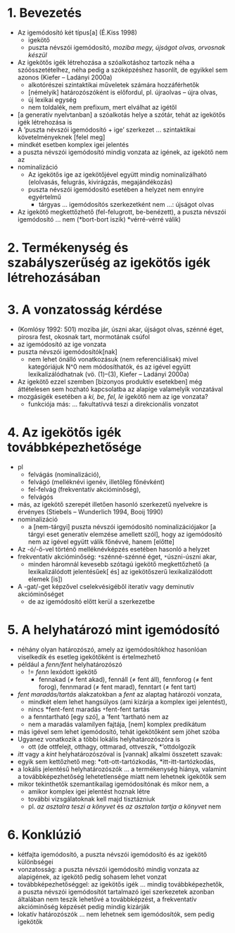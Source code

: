 # 1. Bevezetés

* Az igemódosító két típus[a] (É.Kiss 1998)
  * igekötő
  * puszta névszói igemódosító, _moziba megy, újságot olvas, orvosnak készül_
* Az igekötős igék létrehozása a szóalkotáshoz tartozik
  néha a szóösszetételhez, néha pedig a szóképzéshez hasonlít, de
  egyikkel sem azonos (Kiefer – Ladányi 2000a)
  * alkotórészei szintaktikai műveletek számára hozzáférhetők
  * [némelyik] határozószóként is előfordul, pl. újraolvas – újra olvas,
  * új lexikai egység
  * nem toldalék, nem prefixum, mert elválhat az igétől
* [a generatív nyelvtanban] a szóalkotás helye a szótár, tehát az igekötős igék
  létrehozása is
* A ’puszta névszói igemódosító + ige’ szerkezet ... szintaktikai
  követelményeknek [felel meg]
* mindkét esetben komplex igei jelentés
* a puszta névszói igemódosító mindig vonzata az igének, az igekötő nem az
* nominalizáció
  * Az igekötős ige az igekötőjével együtt mindig nominalizálható
    (elolvasás, felugrás, kivirágzás, megajándékozás)
  * puszta névszói igemódosító esetében a helyzet nem ennyire egyértelmű
    * tárgyas ... igemódosítós szerkezetként nem ...: újságot olvas
* Az igekötő megkettőzhető (fel-felugrott, be-benézett),
  a puszta névszói igemódosító ... nem (*bort-bort iszik) *vérré-vérré válik)

# 2. Termékenység és szabályszerűség az igekötős igék létrehozásában

# 3. A vonzatosság kérdése

* (Komlósy 1992: 501)
  moziba jár, úszni akar, újságot olvas, szénné éget, pirosra fest,
  okosnak tart, mormotának csúfol
* az igemódosító az ige vonzata
* puszta névszói igemódosítók[nak]
  * nem lehet önálló vonatkozásuk (nem referenciálisak)
    mivel kategóriájuk N^0
    nem módosíthatók, és 
    az igével együtt lexikalizálódhatnak (vö. (1)–(3), Kiefer – Ladányi 2000a)
* Az igekötő ezzel szemben [bizonyos produktív esetekben] még áttételesen sem
  hozható kapcsolatba az alapige valamelyik vonzatával
* mozgásigék esetében a _ki, be, fel, le_ igekötő nem az ige vonzata?
  * funkciója más: ... fakultatívvá teszi a direkcionális vonzatot

# 4. Az igekötős igék továbbképezhetősége

* pl
  * felvágás (nominalizáció),
  * felvágó (melléknévi igenév, illetőleg főnévként)
  * fel-felvág (frekventatív akcióminőség),
  * felvágós
* más, az igekötő szerepét illetően hasonló szerkezetű nyelvekre is érvényes
  (Stiebels – Wunderlich 1994, Booij 1990)
* nominalizáció
  * a [nem-tárgyi] puszta névszói igemódosító nominalizációjakor [a tárgyi eset
    generatív elemzése amellett szól], hogy az igemódosító nem az igével együtt
    válik főnévvé, hanem [előtte]
* Az -ó/-ő-vel történő melléknévképzés esetében hasonló a helyzet
* frekventatív akcióminőség: `*`szénné-szénné éget, `*`úszni-úszni akar,
  * minden háromnál kevesebb szótagú igekötő megkettőzhető (a lexikalizálódott
    jelentésűek[ és] az igekötőszerű lexikalizálódott elemek [is])
* A -gat/-get képzővel cselekvésigéből iteratív vagy deminutív akcióminőséget
  * de az igemódosító előtt kerül a szerkezetbe

# 5. A helyhatározó mint igemódosító

* néhány olyan határozószó, amely az igemódosítókhoz hasonlóan viselkedik és
  esetleg igekötőként is értelmezhető
* például a _fenn/fent_ helyhatározószó
  * != _fenn_ lexódott igekötő
    * fennakad (≠ fent akad), fennáll (≠ fent áll), fennforog (≠ fent forog),
      fennmarad (≠ fent marad), fenntart (≠ fent tart)
* _fent maradás/tartás_ alakzatokban a _fent_ az alaptag határozói vonzata,
  * mindkét elem lehet hangsúlyos (ami kizárja a komplex igei jelentést),
  * nincs *fent-fent maradás `*`fent-fent tartás
  * a fenntartható [egy szó], a ’fent ’tartható nem az
  * nem a maradás valamilyen fajtája, [nem] komplex predikátum
* más igével sem lehet igemódosító, tehát igekötőként sem jöhet szóba
* Ugyanez vonatkozik a többi lokális helyhatározószóra is
  * ott (de ottfelejt, otthagy, ottmarad, ottveszik, *’ottdolgozik
* _itt_ vagy a _kint_ helyhatározószóval is [vannak] alkalmi összetett szavak:
* egyik sem kettőzhető meg: *ott-ott-tartózkodás, *itt-itt-tartózkodás,
* a lokális jelentésű helyhatározószók ... a termékenység hiánya, valamint a
  továbbképezhetőség lehetetlensége miatt nem lehetnek igekötők sem
* mikor tekinthetők szemantikailag igemódosítónak és mikor nem, a
  * amikor komplex igei jelentést hoznak létre
  * további vizsgálatoknak kell majd tisztázniuk
  * pl. _az asztalra teszi a könyvet_ és _az asztalon tartja a könyvet_ nem

# 6. Konklúzió

* kétfajta igemódosító, a puszta névszói igemódosító és az igekötő különbségei
* vonzatosság: a puszta névszói igemódosító mindig vonzata az alapigének,
  az igekötő pedig sohasem lehet vonzat
* továbbképezhetőséggel: az igekötős igék ... mindig továbbképezhetők, 
  a puszta névszói igemódosítót tartalmazó igei szerkezetek azonban általában
  nem teszik lehetővé a továbbképzést, 
  a frekventatív akcióminőség képzését pedig mindig kizárják
* lokatív határozószók ... nem lehetnek sem igemódosítók, sem pedig igekötők

